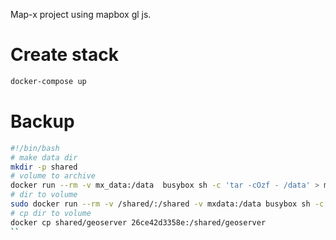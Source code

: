 Map-x project using mapbox gl js.


# Create stack

```sh
docker-compose up
```

# Backup

```sh
#!/bin/bash
# make data dir
mkdir -p shared
# volume to archive
docker run --rm -v mx_data:/data  busybox sh -c 'tar -cOzf - /data' > mx_data.tgz | tar -xvf -C shared
# dir to volume
sudo docker run --rm -v /shared/:/shared -v mxdata:/data busybox sh -c 'cp -R /shared/* /data/'
# cp dir to volume
docker cp shared/geoserver 26ce42d3358e:/shared/geoserver
``



